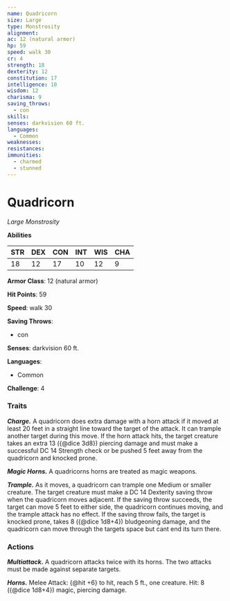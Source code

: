 ```yaml
---
name: Quadricorn
size: Large
type: Monstrosity
alignment: 
ac: 12 (natural armor)
hp: 59
speed: walk 30
cr: 4
strength: 18
dexterity: 12
constitution: 17
intelligence: 10
wisdom: 12
charisma: 9
saving_throws:
  - con
skills:
senses: darkvision 60 ft.
languages:
  - Common
weaknesses:
resistances:
immunities:
  - charmed
  - stunned
---
```


# Quadricorn

*Large Monstrosity*

**Abilities**

| STR | DEX | CON | INT | WIS | CHA |
| --- | --- | --- | --- | --- | --- |
| 18 | 12 | 17 | 10 | 12 | 9 |

**Armor Class**: 12 (natural armor)

**Hit Points**: 59

**Speed**: walk 30

**Saving Throws**:
  - con

**Senses**: darkvision 60 ft.

**Languages**:
  - Common

**Challenge**: 4

### Traits
***Charge.*** A quadricorn does extra damage with a horn attack if it moved at least 20 feet in a straight line toward the target of the attack. It can trample another target during this move. If the horn attack hits, the target creature takes an extra 13 ({@dice 3d8}) piercing damage and must make a successful DC 14 Strength check or be pushed 5 feet away from the quadricorn and knocked prone.

***Magic Horns.*** A quadricorns horns are treated as magic weapons.

***Trample.*** As it moves, a quadricorn can trample one Medium or smaller creature. The target creature must make a DC 14 Dexterity saving throw when the quadricorn moves adjacent. If the saving throw succeeds, the target can move 5 feet to either side, the quadricorn continues moving, and the trample attack has no effect. If the saving throw fails, the target is knocked prone, takes 8 ({@dice 1d8+4}) bludgeoning damage, and the quadricorn can move through the targets space but cant end its turn there.

### Actions
***Multiattack.*** A quadricorn attacks twice with its horns. The two attacks must be made against separate targets.

***Horns.*** Melee Attack: {@hit +6} to hit, reach 5 ft., one creature. Hit: 8 ({@dice 1d8+4}) magic, piercing damage.

